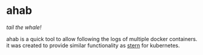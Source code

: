 # ahab

_tail the whale!_

ahab is a quick tool to allow following the logs of multiple docker containers. it was created to provide similar functionality as [stern](https://github.com/stern/stern) for kubernetes.
